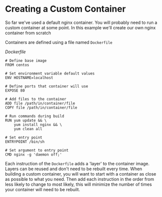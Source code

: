 # Creating a Custom Container

So far we've used a default nginx container. You will probably need to run a custom container at some point. In this example we'll create our own nginx container from scratch

Containers are defined using a file named `Dockerfile`

*Dockerfile*
```
# Define base image
FROM centos

# Set environment variable default values
ENV HOSTNAME=localhost

# Define ports that container will use
EXPOSE 80

# Add files to the container
ADD file /path/in/container/file
COPY file /path/in/container/file

# Run commands during build
RUN yum update && \
    yum install nginx && \
    yum clean all

# Set entry point
ENTRYPOINT /bin/sh

# Set argument to entry point
CMD nginx -g 'daemon off;'
```

Each instruction of the `Dockerfile` adds a 'layer' to the container image. Layers can be reused and don't need to be rebuilt every time. When building a custom container, you will want to start with a container as close as possible to what you need. Then add each instruction in the order from less likely to change to most likely, this will minimize the number of times your container will need to be rebuilt.
